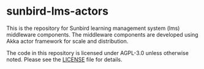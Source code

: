 # sunbird-lms-actors

This is the repository for Sunbird learning management system (lms) middleware components. The middleware components are developed using Akka actor framework for scale and distribution.

The code in this repository is licensed under AGPL-3.0 unless otherwise noted. Please see the [LICENSE](https://github.com/project-sunbird/sunbird-lms-actors/blob/master/LICENSE) file for details.
